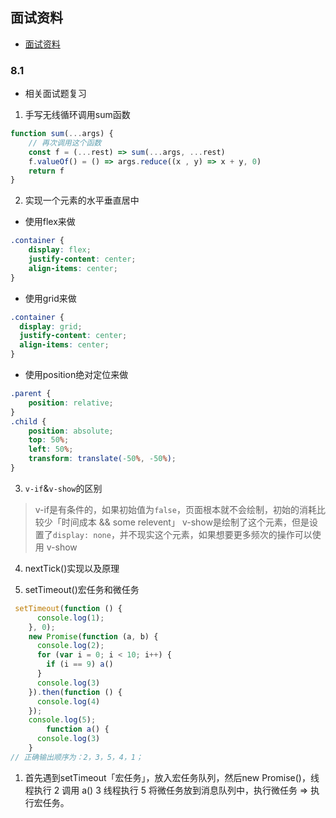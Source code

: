 ## 面试资料

+ [面试资料](https://q.shanyue.tech/roadmap/code.html#%E4%BB%A3%E7%A0%81%E8%A7%84%E8%8C%83)

### 8.1

+ 相关面试题复习

1.  手写无线循环调用sum函数

```js
function sum(...args) {
    // 再次调用这个函数
    const f = (...rest) => sum(...args, ...rest)
    f.valueOf() = () => args.reduce((x , y) => x + y, 0)
    return f
}
```

2. 实现一个元素的水平垂直居中

+ 使用flex来做
```css
.container {
    display: flex;
    justify-content: center;
    align-items: center;
}
```

+ 使用grid来做
```css
.container {
  display: grid;
  justify-content: center;
  align-items: center;
}
```

+ 使用position绝对定位来做
```css
.parent {
    position: relative;
}
.child {
    position: absolute;
    top: 50%;
    left: 50%;
    transform: translate(-50%, -50%);
}
```

3. `v-if`&`v-show`的区别

> v-if是有条件的，如果初始值为`false`，页面根本就不会绘制，初始的消耗比较少「时间成本 && some relevent」
> v-show是绘制了这个元素，但是设置了`display: none`，并不现实这个元素，如果想要更多频次的操作可以使用 v-show

4. nextTick()实现以及原理

5. setTimeout()宏任务和微任务

```js
 setTimeout(function () {
      console.log(1);
    }, 0);
    new Promise(function (a, b) {
      console.log(2);
      for (var i = 0; i < 10; i++) {
        if (i == 9) a()
      }
      console.log(3)
    }).then(function () {
      console.log(4)
    });
    console.log(5);
        function a() {
      console.log(3)
    }
// 正确输出顺序为：2，3，5，4，1；
```

1. 首先遇到setTimeout「宏任务」，放入宏任务队列，然后new Promise()，线程执行 2 调用 a() 3 线程执行 5 将微任务放到消息队列中，执行微任务 => 执行宏任务。